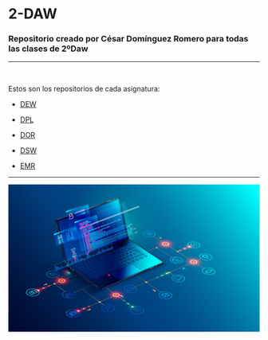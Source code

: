 # 2-DAW
### Repositorio creado por César Domínguez Romero para todas las clases de 2ºDaw

---
<br>

Estos son los repositorios de cada asignatura:

- [DEW](https://github.com/Cesardrom/2-DAW/tree/b54eb33da4afbd8bd6cb5b7f4ed7140218831666/DEW)

- [DPL](https://github.com/Cesardrom/2-DAW/tree/192705febf0e30ce31ec6e099a460c76b4a31023/DPL)

- [DOR](https://github.com/Cesardrom/2-DAW/tree/192705febf0e30ce31ec6e099a460c76b4a31023/DOR)

- [DSW](https://github.com/Cesardrom/2-DAW/tree/192705febf0e30ce31ec6e099a460c76b4a31023/DSW)

- [EMR](https://github.com/Cesardrom/2-DAW/tree/192705febf0e30ce31ec6e099a460c76b4a31023/EMR)

---

<img src="https://github.com/Cesardrom/2-DAW/blob/a1d335468bf82ecf14bf5bc378d1ba0db5ae8387/img/Desarrollo-Web-Dibdata.jpg"/>
